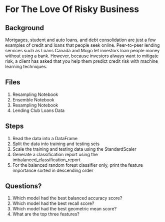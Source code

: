 # For The Love Of Risky Business

## Background
Mortgages, student and auto loans, and debt consolidation are just a few examples of credit and loans that people seek online. Peer-to-peer lending services such as Loans Canada and Mogo let investors loan people money without using a bank. However, because investors always want to mitigate risk, a client has asked that you help them predict credit risk with machine learning techniques.

## Files
1) Resampling Notebook
2) Ensemble Notebook
3) Resampling Notebook
4) Lending Club Loans Data

## Steps
1) Read the data into a DataFrame
2) Split the data into training and testing sets
3) Scale the training and testing data using the StandardScaler
4) Generate a classification report using the imbalanced_classification_report
5) For the balanced random forest classifier only, print the feature importance sorted in descending order


## Questions?
1) Which model had the best balanced accuracy score?
2) Which model had the best recall score?
3) Which model had the best geometric mean score?
4) What are the top three features?




